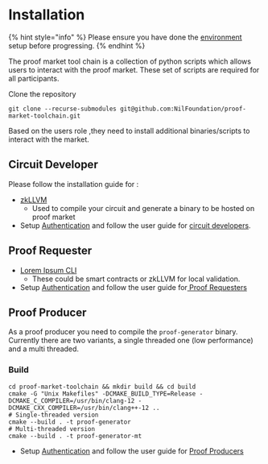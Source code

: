 # Installation

{% hint style="info" %}
Please ensure you have done the [environment](environment-setup.md) setup before progressing.
{% endhint %}

The proof market tool chain is a collection of python scripts which allows users to interact with the proof market. These set of scripts are required for all participants.

Clone the repository

```shell
git clone --recurse-submodules git@github.com:NilFoundation/proof-market-toolchain.git
```

Based on the users role ,they need to install additional binaries/scripts to interact with the market.

## Circuit Developer

Please follow the installation guide for :

* [zkLLVM](https://docs.nil.foundation/zkllvm/guides/installation)&#x20;
  * &#x20;Used to compile your circuit and generate a binary to be hosted on proof market
* Setup [Authentication](../market/user-guides/sign-up.md) and follow the user guide for [circuit developers](../market/user-guides/).&#x20;

## Proof Requester

* [Lorem Ipsum CLI ](https://github.com/NilFoundation/lorem-ipsum-cli)
  * These could be smart contracts or zkLLVM for local validation.
* Setup [Authentication](../market/user-guides/sign-up.md) and follow the user guide for[ Proof Requesters ](../market/user-guides/)

## Proof Producer

As a proof producer you need to compile the `proof-generator` binary. Currently there are two variants, a single threaded one (low performance) and a multi threaded.

### **Build**

```
cd proof-market-toolchain && mkdir build && cd build
cmake -G "Unix Makefiles" -DCMAKE_BUILD_TYPE=Release -DCMAKE_C_COMPILER=/usr/bin/clang-12 -DCMAKE_CXX_COMPILER=/usr/bin/clang++-12 ..
# Single-threaded version
cmake --build . -t proof-generator
# Multi-threaded version
cmake --build . -t proof-generator-mt
```

* Setup [Authentication](../market/user-guides/sign-up.md) and follow the user guide for [Proof Producers](../market/user-guides/)

